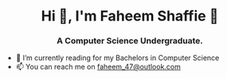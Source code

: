 <h1 align="center">Hi 👋, I'm Faheem Shaffie 🚀</h1>
<h3 align="center">A Computer Science Undergraduate.</h3>

- 🌱 I’m currently reading for my Bachelors in Computer Science
- 📫 You can reach me on faheem_47@outlook.com

<!---
faheemshaffie/faheemshaffie is a ✨ special ✨ repository because its `README.md` (this file) appears on your GitHub profile.
You can click the Preview link to take a look at your changes.
--->
